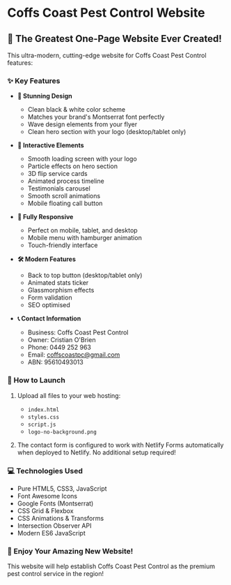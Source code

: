 # Coffs Coast Pest Control Website

## 🚀 The Greatest One-Page Website Ever Created!

This ultra-modern, cutting-edge website for Coffs Coast Pest Control features:

### ✨ Key Features

- **🎨 Stunning Design**
  - Clean black & white color scheme
  - Matches your brand's Montserrat font perfectly
  - Wave design elements from your flyer
  - Clean hero section with your logo (desktop/tablet only)

- **🎯 Interactive Elements**
  - Smooth loading screen with your logo
  - Particle effects on hero section
  - 3D flip service cards
  - Animated process timeline
  - Testimonials carousel
  - Smooth scroll animations
  - Mobile floating call button

- **📱 Fully Responsive**
  - Perfect on mobile, tablet, and desktop
  - Mobile menu with hamburger animation
  - Touch-friendly interface

- **🛠️ Modern Features**
  - Back to top button (desktop/tablet only)
  - Animated stats ticker
  - Glassmorphism effects
  - Form validation
  - SEO optimised

- **📞 Contact Information**
  - Business: Coffs Coast Pest Control
  - Owner: Cristian O'Brien
  - Phone: 0449 252 963
  - Email: coffscoastpc@gmail.com
  - ABN: 95610493013

### 🚀 How to Launch

1. Upload all files to your web hosting:
   - `index.html`
   - `styles.css`
   - `script.js`
   - `logo-no-background.png`

2. The contact form is configured to work with Netlify Forms automatically when deployed to Netlify. No additional setup required!

### 💻 Technologies Used

- Pure HTML5, CSS3, JavaScript
- Font Awesome Icons
- Google Fonts (Montserrat)
- CSS Grid & Flexbox
- CSS Animations & Transforms
- Intersection Observer API
- Modern ES6 JavaScript

### 🎉 Enjoy Your Amazing New Website!

This website will help establish Coffs Coast Pest Control as the premium pest control service in the region!
